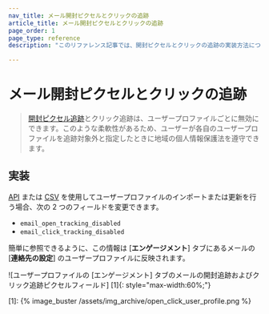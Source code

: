 ```yaml
---
nav_title: メール開封ピクセルとクリックの追跡
article_title: メール開封ピクセルとクリックの追跡
page_order: 1
page_type: reference
description: "このリファレンス記事では、開封ピクセルとクリックの追跡の実装方法について説明します。"

---
```


# メール開封ピクセルとクリックの追跡

> [開封ピクセル追跡][open_tracking]とクリック追跡は、ユーザープロファイルごとに無効にできます。このような柔軟性があるため、ユーザーが各自のユーザープロファイルを追跡対象外と指定したときに地域の個人情報保護法を遵守できます。

## 実装

[API][api_doc] または [CSV][csv_doc] を使用してユーザープロファイルのインポートまたは更新を行う場合、次の 2 つのフィールドを変更できます。

- `email_open_tracking_disabled`
- `email_click_tracking_disabled`

簡単に参照できるように、この情報は [**エンゲージメント**] タブにあるメールの [**連絡先の設定**] のユーザープロファイルに反映されます。

![ユーザープロファイルの [エンゲージメント] タブのメールの開封追跡およびクリック追跡ピクセルフィールド] [1]{: style="max-width:60%;"}

[open_tracking]: {{site.baseurl}}/user_guide/administrative/app_settings/email_settings/#changing-location-of-tracking-pixel
[api_doc]: {{site.baseurl}}/api/objects_filters/user_attributes_object/#braze-user-profile-fields
[csv_doc]: {{site.baseurl}}/user_guide/data_and_analytics/user_data_collection/user_import/#csv
[1]: {% image_buster /assets/img_archive/open_click_user_profile.png %}
